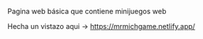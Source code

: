 Pagina web básica que contiene minijuegos web

Hecha un vistazo aqui -> https://mrmichgame.netlify.app/
